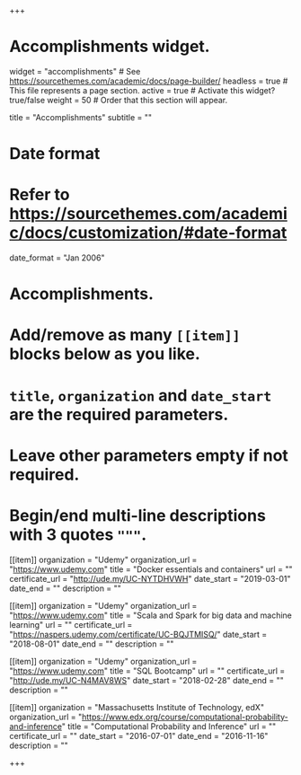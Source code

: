 +++
# Accomplishments widget.
widget = "accomplishments"  # See https://sourcethemes.com/academic/docs/page-builder/
headless = true  # This file represents a page section.
active = true  # Activate this widget? true/false
weight = 50  # Order that this section will appear.

title = "Accomplish&shy;ments"
subtitle = ""

# Date format
#   Refer to https://sourcethemes.com/academic/docs/customization/#date-format
date_format = "Jan 2006"

# Accomplishments.
#   Add/remove as many `[[item]]` blocks below as you like.
#   `title`, `organization` and `date_start` are the required parameters.
#   Leave other parameters empty if not required.
#   Begin/end multi-line descriptions with 3 quotes `"""`.

[[item]]
  organization = "Udemy"
  organization_url = "https://www.udemy.com"
  title = "Docker essentials and containers"
  url = ""
  certificate_url = "http://ude.my/UC-NYTDHVWH"
  date_start = "2019-03-01"
  date_end = ""
  description = ""

[[item]]
  organization = "Udemy"
  organization_url = "https://www.udemy.com"
  title = "Scala and Spark for big data and machine learning"
  url = ""
  certificate_url = "https://naspers.udemy.com/certificate/UC-BQJTMISQ/"
  date_start = "2018-08-01"
  date_end = ""
  description = ""

[[item]]
  organization = "Udemy"
  organization_url = "https://www.udemy.com"
  title = "SQL Bootcamp"
  url = ""
  certificate_url = "http://ude.my/UC-N4MAV8WS"
  date_start = "2018-02-28"
  date_end = ""
  description = ""
  
[[item]]
  organization = "Massachusetts Institute of Technology, edX"
  organization_url = "https://www.edx.org/course/computational-probability-and-inference"
  title = "Computational Probability and Inference"
  url = ""
  certificate_url = ""
  date_start = "2016-07-01"
  date_end = "2016-11-16"
  description = ""

+++
